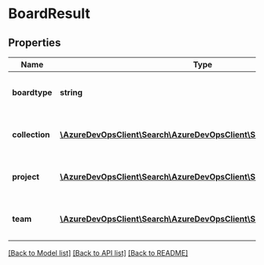 # BoardResult

## Properties
Name | Type | Description | Notes
------------ | ------------- | ------------- | -------------
**boardtype** | **string** | Board Type of the board document. | [optional] 
**collection** | [**\AzureDevOpsClient\Search\AzureDevOpsClient\Search\Model\Collection**](Collection.md) | Collection details of the baord document. | [optional] 
**project** | [**\AzureDevOpsClient\Search\AzureDevOpsClient\Search\Model\Project**](Project.md) | Project details of the board document. | [optional] 
**team** | [**\AzureDevOpsClient\Search\AzureDevOpsClient\Search\Model\Team**](Team.md) | Team details of the board document. | [optional] 

[[Back to Model list]](../README.md#documentation-for-models) [[Back to API list]](../README.md#documentation-for-api-endpoints) [[Back to README]](../README.md)


